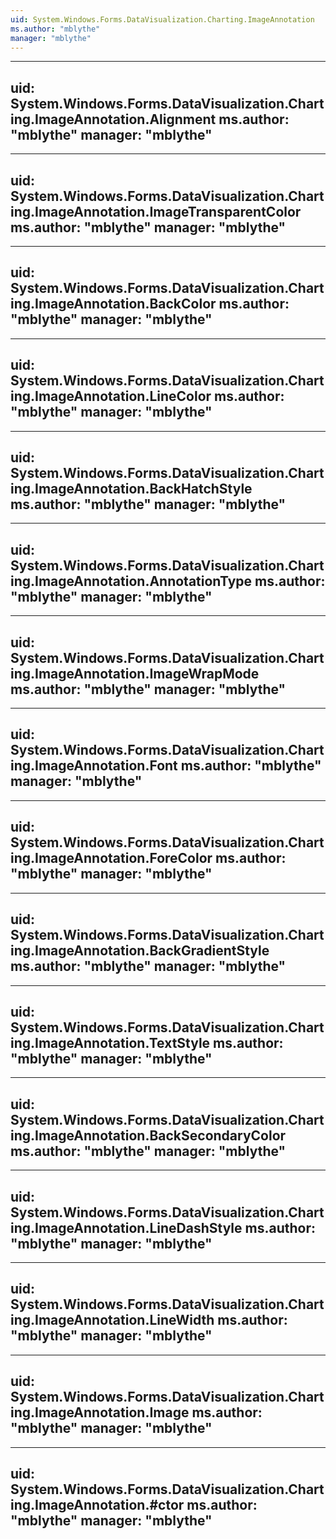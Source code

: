 ```yaml
---
uid: System.Windows.Forms.DataVisualization.Charting.ImageAnnotation
ms.author: "mblythe"
manager: "mblythe"
---
```


---
uid: System.Windows.Forms.DataVisualization.Charting.ImageAnnotation.Alignment
ms.author: "mblythe"
manager: "mblythe"
---

---
uid: System.Windows.Forms.DataVisualization.Charting.ImageAnnotation.ImageTransparentColor
ms.author: "mblythe"
manager: "mblythe"
---

---
uid: System.Windows.Forms.DataVisualization.Charting.ImageAnnotation.BackColor
ms.author: "mblythe"
manager: "mblythe"
---

---
uid: System.Windows.Forms.DataVisualization.Charting.ImageAnnotation.LineColor
ms.author: "mblythe"
manager: "mblythe"
---

---
uid: System.Windows.Forms.DataVisualization.Charting.ImageAnnotation.BackHatchStyle
ms.author: "mblythe"
manager: "mblythe"
---

---
uid: System.Windows.Forms.DataVisualization.Charting.ImageAnnotation.AnnotationType
ms.author: "mblythe"
manager: "mblythe"
---

---
uid: System.Windows.Forms.DataVisualization.Charting.ImageAnnotation.ImageWrapMode
ms.author: "mblythe"
manager: "mblythe"
---

---
uid: System.Windows.Forms.DataVisualization.Charting.ImageAnnotation.Font
ms.author: "mblythe"
manager: "mblythe"
---

---
uid: System.Windows.Forms.DataVisualization.Charting.ImageAnnotation.ForeColor
ms.author: "mblythe"
manager: "mblythe"
---

---
uid: System.Windows.Forms.DataVisualization.Charting.ImageAnnotation.BackGradientStyle
ms.author: "mblythe"
manager: "mblythe"
---

---
uid: System.Windows.Forms.DataVisualization.Charting.ImageAnnotation.TextStyle
ms.author: "mblythe"
manager: "mblythe"
---

---
uid: System.Windows.Forms.DataVisualization.Charting.ImageAnnotation.BackSecondaryColor
ms.author: "mblythe"
manager: "mblythe"
---

---
uid: System.Windows.Forms.DataVisualization.Charting.ImageAnnotation.LineDashStyle
ms.author: "mblythe"
manager: "mblythe"
---

---
uid: System.Windows.Forms.DataVisualization.Charting.ImageAnnotation.LineWidth
ms.author: "mblythe"
manager: "mblythe"
---

---
uid: System.Windows.Forms.DataVisualization.Charting.ImageAnnotation.Image
ms.author: "mblythe"
manager: "mblythe"
---

---
uid: System.Windows.Forms.DataVisualization.Charting.ImageAnnotation.#ctor
ms.author: "mblythe"
manager: "mblythe"
---
